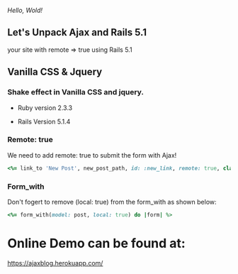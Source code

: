 *Hello, Wold!*

## Let's Unpack Ajax and Rails 5.1 
 your site with remote => true using Rails 5.1 

## Vanilla CSS & Jquery
### Shake effect in Vanilla CSS and jquery.





* Ruby version
	2.3.3

* Rails Version
	5.1.4



### Remote: true

We need to add remote: true to submit the form with Ajax!

```ruby
<%= link_to 'New Post', new_post_path, id: :new_link, remote: true, class: "btn new" %>
```


### Form_with

Don't fogert to remove (local: true) from the form_with as shown below:

```ruby
<%= form_with(model: post, local: true) do |form| %>
```



# Online Demo can be found at:

https://ajaxblog.herokuapp.com/